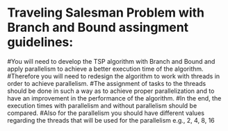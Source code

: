 # Traveling Salesman Problem with Branch and Bound assingment guidelines:
#You will need to develop the TSP algorithm with Branch and Bound and apply parallelism to achieve a better execution time of the algorithm. 
#Therefore you will need to redesign the algorithm to work with threads in order to achieve parallelism. 
#The assignment of tasks to the threads should be done in such a way as to achieve proper parallelization and to have an improvement in the performance of the algorithm. 
#In the end, the execution times with parallelism and without parallelism should be compared. 
#Also for the parallelism you should have different values regarding the threads that will be used for the parallelism e.g., 2, 4, 8, 16
